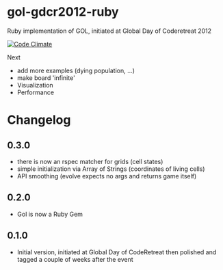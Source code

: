 gol-gdcr2012-ruby
=================

Ruby implementation of GOL, initiated at Global Day of Coderetreat 2012

[![Code Climate](https://codeclimate.com/badge.png)](https://codeclimate.com/github/mkrogemann/gol-gdcr2012-ruby)

Next

- add more examples (dying population, ...)
- make board 'infinite'
- Visualization
- Performance

# Changelog

## 0.3.0
- there is now an rspec matcher for grids (cell states)
- simple initialization via Array of Strings (coordinates of living cells)
- API smoothing (evolve expects no args and returns game itself)

## 0.2.0
- Gol is now a Ruby Gem

## 0.1.0
- Initial version, initiated at Global Day of CodeRetreat then polished and tagged a couple of weeks after the event

